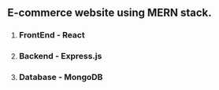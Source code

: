 ## E-commerce website using MERN stack.
 1. ### FrontEnd - React
 2. ### Backend - Express.js
 3. ### Database - MongoDB
